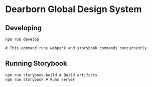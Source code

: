 # Dearborn Global Design System

## Developing
```
npm run develop

# This command runs webpack and storybook commands concurrently
```


## Running Storybook

```shell
npm run storybook-build # Build artifacts
npm run storybook # Runs server
```